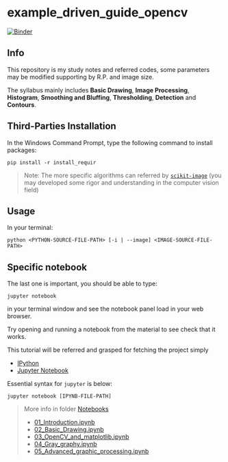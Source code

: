# example_driven_guide_opencv
[![Binder](https://mybinder.org/badge_logo.svg)](https://mybinder.org/v2/gh/Tim-eyes/example_driven_guide_opencv/HEAD)
## Info
This repository is my study notes and referred codes, some parameters may be modified supporting by R.P. and image size.

The syllabus mainly includes **Basic Drawing**, **Image Processing**, **Histogram**, **Smoothing and Bluffing**, **Thresholding**, **Detection** and **Contours**. 
## Third-Parties Installation
In the Windows Command Prompt, type the following command to install packages:
```
pip install -r install_requir
```
> Note: The more specific algorithms can referred by [`scikit-image`](https://scikit-image.org/docs/stable/) (you may developed some rigor and understanding in the computer vision field)
## Usage
In your terminal:
```
python <PYTHON-SOURCE-FILE-PATH> [-i | --image] <IMAGE-SOURCE-FILE-PATH>
```
## Specific notebook

The last one is important, you should be able to type:
```
jupyter notebook
```
in your terminal window and see the notebook panel load in your web browser.

Try opening and running a notebook from the material to see check that it works.

This tutorial will be referred and grasped for fetching the project simply  
- [IPython](http://ipython.readthedocs.org/en/stable/)
- [Jupyter Notebook](http://jupyter.org)

Essential syntax for `jupyter` is below:
```
jupyter notebook [IPYNB-FILE-PATH]
```
> More info in folder [Notebooks](notebooks/)
> - [01_Introduction.ipynb](notebooks/01_Introduction.ipynb)
> - [02_Basic_Drawing.ipynb](notebooks/02_Basic_Drawing.ipynb)
> - [03_OpenCV_and_matplotlib.ipynb](notebooks/03_OpenCV_and_matplotlib.ipynb)
> - [04_Gray_graphy.ipynb](notebooks/04_Gray_graphy.ipynb)
> - [05_Advanced_graphic_processing.ipynb](notebooks/05_Advanced_graphic_processing.ipynb)

